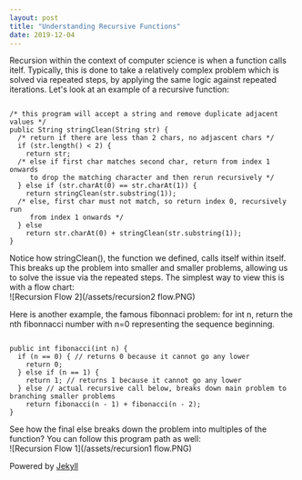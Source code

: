 ```yaml
---
layout: post
title: "Understanding Recursive Functions"
date: 2019-12-04
---
```


Recursion within the context of computer science is when a function calls itelf. Typically, this is done to take a relatively complex problem which is solved via repeated steps, by applying the same logic against repeated iterations. Let's look at an example of a recursive function:  
```

/* this program will accept a string and remove duplicate adjacent values */
public String stringClean(String str) {
  /* return if there are less than 2 chars, no adjascent chars */
  if (str.length() < 2) {
    return str;
  /* else if first char matches second char, return from index 1 onwards
     to drop the matching character and then rerun recursively */
  } else if (str.charAt(0) == str.charAt(1)) {
    return stringClean(str.substring(1));
  /* else, first char must not match, so return index 0, recursively run
     from index 1 onwards */
  } else
    return str.charAt(0) + stringClean(str.substring(1));
}

```  
Notice how stringClean(), the function we defined, calls itself within itself. This breaks up the problem into smaller and smaller problems, allowing us to solve the issue via the repeated steps. The simplest way to view this is with a flow chart:  
![Recursion Flow 2](/assets/recursion2 flow.PNG)  

Here is another example, the famous fibonnaci problem: for int n, return the nth fibonnacci number with n=0 representing the sequence beginning.  
```

public int fibonacci(int n) {
  if (n == 0) { // returns 0 because it cannot go any lower
    return 0;
  } else if (n == 1) {
    return 1; // returns 1 because it cannot go any lower
  } else // actual recursive call below, breaks down main problem to branching smaller problems
    return fibonacci(n - 1) + fibonacci(n - 2);
}

```  
See how the final else breaks down the problem into multiples of the function? You can follow this program path as well:  
![Recursion Flow 1](/assets/recursion1 flow.PNG)  

Powered by [Jekyll](http://jekyllrb.com)  

